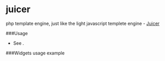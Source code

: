 # juicer
php template engine, just like the light javascript templete engine -  [Juicer](https://github.com/PaulGuo/Juicer)

###Usage
* See  .
 
###Widgets usage example
```html
 
```

